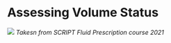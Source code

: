 # Assessing Volume Status

![](BearImages/860B6CAA-69C1-45DF-9848-7C8D8D66492E-414-0000199171C49913/hypo-and-hypervolaemia-symptoms.jpg)
*Takesn from SCRIPT Fluid Prescription course 2021*

<!-- {BearID:C26292EB-E3D3-4C68-ACE2-F443CEC3093C-414-00001990DBF59251} -->

